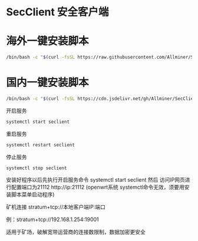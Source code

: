# SecClient  安全客户端
# 海外一键安装脚本
```bash
/bin/bash -c "$(curl -fsSL https://raw.githubusercontent.com/Allminer/SecClient/main/seclient.sh)"
```

# 国内一键安装脚本
```bash
/bin/bash -c "$(curl -fsSL https://cdn.jsdelivr.net/gh/Allminer/SecClient@main/seclientcn.sh)"
```
开启服务
```bash
systemctl start seclient
```

重启服务
```bash
systemctl restart seclient
```
停止服务
```bash
systemctl stop seclient
```
安装好程序以后先执行开启服务命令 systemctl start seclient 然后 访问IP网页进行配置端口为21112  http://ip:21112
(openwrt系统 systemctl命令无效，须要用安装脚本菜单启动程序)



矿机连接 stratum+tcp://本地客户端IP:端口  

例：stratum+tcp://192.168.1.254:19001


适用于矿场，破解宽带运营商的连接数限制，数据加密更安全
